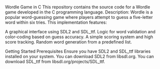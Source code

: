 Wordle Game in C
This repository contains the source code for a Wordle game developed in the C programming language.
Description:
Wordle is a popular word-guessing game where players attempt to guess a five-letter word within six tries.
This implementation features:

A graphical interface using SDL2 and SDL_ttf.
Logic for word validation and color-coding based on guess accuracy.
A simple scoring system and high score tracking.
Random word generation from a predefined list.

Getting Started
Prerequisites
Ensure you have SDL2 and SDL_ttf libraries installed on your system.
You can download SDL2 from libsdl.org.
You can download SDL_ttf from libsdl.org/projects/SDL_ttf.

